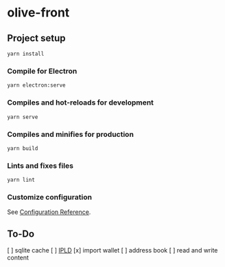 # olive-front

## Project setup
```
yarn install
```

### Compile for Electron
```
yarn electron:serve
```

### Compiles and hot-reloads for development
```
yarn serve
```

### Compiles and minifies for production
```
yarn build
```

### Lints and fixes files
```
yarn lint
```

### Customize configuration
See [Configuration Reference](https://cli.vuejs.org/config/).

## To-Do

[ ] sqlite cache
[ ] [IPLD](https://ipld.io)
[x] import wallet
[ ] address book
[ ] read and write content
